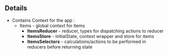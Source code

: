 ## Details

- Contains Context for the app :
  - Items - global context for items
    - **ItemsReducer** - reducer, types for dispatching actions to reducer
    - **ItemsStore** - initialState, context wrapper and store for items
    - **ItemsSelectors** - calculations/actions to be performed in reducers before returning state
